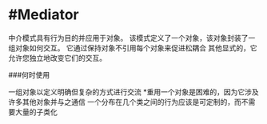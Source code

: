 <!--
 * @Author: lihongchao
 * @Date: 2021-08-19 16:26:34
 * @LastEditTime: 2021-08-21 21:18:01
 * @LastEditors: Please set LastEditors
 * @Description: In User Settings Edit
 * @FilePath: \design-patterns-cpp-master\abstract-factory\README.md
-->
# #Mediator

中介模式具有行为目的并应用于对象。
该模式定义了一个对象，该对象封装了一组对象如何交互。
它通过保持对象不引用每个对象来促进松耦合
其他显式的，它允许您独立地改变它们的交互。

###何时使用

一组对象以定义明确但复杂的方式进行交流
*重用一个对象是困难的，因为它涉及许多其他对象并与之通信
一个分布在几个类之间的行为应该是可定制的，而不需要大量的子类化